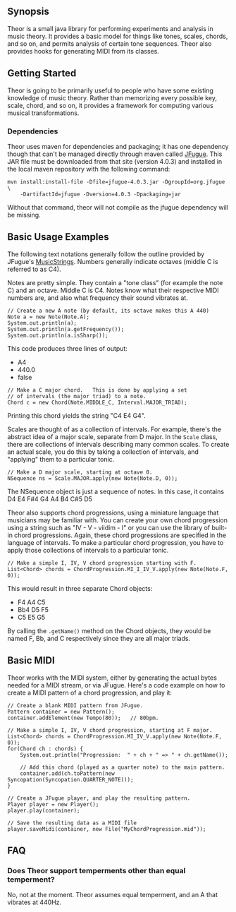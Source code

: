 ## Synopsis

Theor is a small java library for performing experiments and analysis in 
music theory.  It provides a basic model for things like tones, scales, chords,
and so on, and permits analysis of certain tone sequences.  Theor also provides
hooks for generating MIDI from its classes.

## Getting Started

Theor is going to be primarily useful to people who have some existing knowledge of music theory.
Rather than memorizing every possible key, scale, chord, and so on, it provides a framework for
computing various musical transformations.

### Dependencies

Theor uses maven for dependencies and packaging; it has one dependency though that can't be
managed directly through maven called [JFugue](http://www.jfugue.org/).   This JAR file must
be downloaded from that site (version 4.0.3) and installed in the local maven repository with
the following command:

	mvn install:install-file -Dfile=jfugue-4.0.3.jar -DgroupId=org.jfugue \
	    -DartifactId=jfugue -Dversion=4.0.3 -Dpackaging=jar
	
Without that command, theor will not compile as the jfugue dependency will be missing.

## Basic Usage Examples

The following text notations generally follow the outline provided by JFugue's [MusicStrings](http://jfugue.org/jfugue-chapter2.pdf).
Numbers generally indicate octaves (middle C is referred to as C4).

Notes are pretty simple.  They contain a "tone class" (for example the note C) and an octave.  Middle C is C4.  Notes know what their 
respective MIDI numbers are, and also what frequency their sound vibrates at.

```
// Create a new A note (by default, its octave makes this A 440)
Note a = new Note(Note.A);
System.out.println(a);
System.out.println(a.getFrequency());
System.out.println(a.isSharp());
```

This code produces three lines of output:
* A4
* 440.0
* false

```
// Make a C major chord.   This is done by applying a set 
// of intervals (the major triad) to a note.
Chord c = new Chord(Note.MIDDLE_C, Interval.MAJOR_TRIAD);
```
   
Printing this chord yields the string "C4 E4 G4".

Scales are thought of as a collection of intervals.  For example, there's the abstract idea of a major scale, separate from 
D major.  In the `Scale` class, there are collections of intervals describing many common scales.  To create an actual scale,
you do this by taking a collection of intervals, and "applying" them to a particular tonic.  

```
// Make a D major scale, starting at octave 0.
NSequence ns = Scale.MAJOR.apply(new Note(Note.D, 0));
```
   
The NSequence object is just a sequence of notes.  In this case, it contains D4 E4 F#4 G4 A4 B4 C#5 D5

Theor also supports chord progressions, using a miniature language that musicians may be familiar with.  You 
can create your own chord progression using a string such as "IV - V - viidim - I" or you can use the library
of built-in chord progressions.  Again, these chord progressions are specified in the language of intervals.
To make a particular chord progression, you have to apply those collections of intervals to a particular tonic.

```
// Make a simple I, IV, V chord progression starting with F.
List<Chord> chords = ChordProgression.MI_I_IV_V.apply(new Note(Note.F, 0));
```   

This would result in three separate Chord objects:
* F4 A4 C5 
* Bb4 D5 F5 
* C5 E5 G5

By calling the `.getName()` method on the Chord objects, they would be named F, Bb, and C respectively since they are all major triads.

## Basic MIDI

Theor works with the MIDI system, either by generating the actual bytes needed for a MIDI stream, or via JFugue.  Here's a code example
on how to create a MIDI pattern of a chord progression, and play it:

```
// Create a blank MIDI pattern from JFugue.
Pattern container = new Pattern();
container.addElement(new Tempo(80));   // 80bpm.
				
// Make a simple I, IV, V chord progression, starting at F major.
List<Chord> chords = ChordProgression.MI_IV_V.apply(new Note(Note.F, 0));
for(Chord ch : chords) { 
	System.out.println("Progression:  " + ch + " => " + ch.getName());
			
	// Add this chord (played as a quarter note) to the main pattern.
	container.add(ch.toPattern(new Syncopation(Syncopation.QUARTER_NOTE)));
}
		
// Create a JFugue player, and play the resulting pattern.
Player player = new Player();
player.play(container);
		
// Save the resulting data as a MIDI file
player.saveMidi(container, new File("MyChordProgression.mid"));
```		

## FAQ

### Does Theor support temperments other than equal temperment?

No, not at the moment.  Theor assumes equal temperment, and an A that vibrates at 440Hz. 